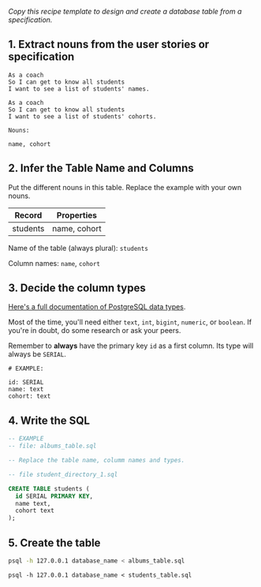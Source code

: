 _Copy this recipe template to design and create a database table from a specification._

## 1. Extract nouns from the user stories or specification

```
As a coach
So I can get to know all students
I want to see a list of students' names.

As a coach
So I can get to know all students
I want to see a list of students' cohorts.

```

```
Nouns:

name, cohort
```

## 2. Infer the Table Name and Columns

Put the different nouns in this table. Replace the example with your own nouns.

| Record                | Properties          |
| --------------------- | ------------------- |
| students              | name, cohort        |

Name of the table (always plural): `students`

Column names: `name`, `cohort`

## 3. Decide the column types

[Here's a full documentation of PostgreSQL data types](https://www.postgresql.org/docs/current/datatype.html).

Most of the time, you'll need either `text`, `int`, `bigint`, `numeric`, or `boolean`. If you're in doubt, do some research or ask your peers.

Remember to **always** have the primary key `id` as a first column. Its type will always be `SERIAL`.

```
# EXAMPLE:

id: SERIAL
name: text
cohort: text
```

## 4. Write the SQL

```sql
-- EXAMPLE
-- file: albums_table.sql

-- Replace the table name, columm names and types.

-- file student_directory_1.sql

CREATE TABLE students (
  id SERIAL PRIMARY KEY,
  name text,
  cohort text
);
```

## 5. Create the table

```bash
psql -h 127.0.0.1 database_name < albums_table.sql
```
```
psql -h 127.0.0.1 database_name < students_table.sql
```